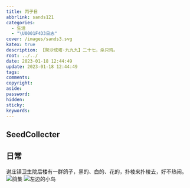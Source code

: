 ```yaml
---
title: 丙子日
abbrlink: sands121
categories:
  - 生活
  - "\U0001F4D3日志"
cover: /images/sands3.svg
katex: true
description: 【聚沙成塔·九九九】二十七，杀只鸡。
root: ../../
date: 2023-01-18 12:44:49
update: 2023-01-18 12:44:49
tags:
comments:
copyright:
aside:
password:
hidden:
sticky:
keywords:
---
```


## SeedCollecter


## 日常
谢庄镇卫生院后楼有一群鸽子，黑的、白的、花的，扑棱来扑棱去，好不热闹。
![鸽集](../../../images/20230102/IMG_20230118_103956.jpg)
![左边的小鸟](../../../images/20230102/IMG_20230118_104301.jpg)


